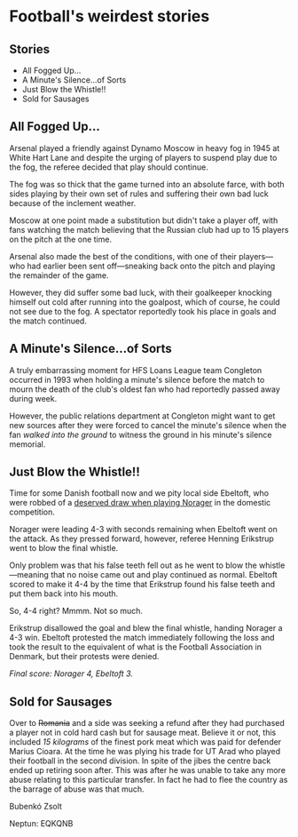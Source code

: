 # Football's weirdest stories

## Stories

- All Fogged Up...
- A Minute's Silence...of Sorts
- Just Blow the Whistle!!
- Sold for Sausages

## All Fogged Up...
Arsenal played a friendly against Dynamo Moscow in heavy fog in 1945 at White Hart Lane and despite the urging of players to suspend play due to the fog, the referee decided that play should continue.

The fog was so thick that the game turned into an absolute farce, with both sides playing by their own set of rules and suffering their own bad luck because of the inclement weather.

Moscow at one point made a substitution but didn't take a player off, with fans watching the match believing that the Russian club had up to 15 players on the pitch at the one time.

Arsenal also made the best of the conditions, with one of their players—who had earlier been sent off—sneaking back onto the pitch and playing the remainder of the game.

However, they did suffer some bad luck, with their goalkeeper knocking himself out cold after running into the goalpost, which of course, he could not see due to the fog. A spectator reportedly took his place in goals and the match continued.

## A Minute's Silence...of Sorts

A truly embarrassing moment for HFS Loans League team Congleton occurred in 1993 when holding a minute's silence before the match to mourn the death of the club's oldest fan who had reportedly passed away during week.

However, the public relations department at Congleton might want to get new sources after they were forced to cancel the minute's silence when the fan *walked into the ground* to witness the ground in his minute's silence memorial.

## Just Blow the Whistle!!

Time for some Danish football now and we pity local side Ebeltoft, who were robbed of a [deserved draw when playing Norager](https://www.youtube.com/watch?v=yEGRMBfgxCU) in the domestic competition.

Norager were leading 4-3 with seconds remaining when Ebeltoft went on the attack. As they pressed forward, however, referee Henning Erikstrup went to blow the final whistle.

Only problem was that his false teeth fell out as he went to blow the whistle—meaning that no noise came out and play continued as normal. Ebeltoft scored to make it 4-4 by the time that Erikstrup found his false teeth and put them back into his mouth.

So, 4-4 right? Mmmm. Not so much.

Erikstrup disallowed the goal and blew the final whistle, handing Norager a 4-3 win. Ebeltoft protested the match immediately following the loss and took the result to the equivalent of what is the Football Association in Denmark, but their protests were denied.

*Final score: Norager 4, Ebeltoft 3.*

## Sold for Sausages

Over to ~~Romania~~ and a side was seeking a refund after they had purchased a player not in cold hard cash but for sausage meat. Believe it or not, this included *15 kilograms* of the finest pork meat which was paid for defender Marius Cioara. At the time he was plying his trade for UT Arad who played their football in the second division. In spite of the jibes the centre back ended up retiring soon after. This was after he was unable to take any more abuse relating to this particular transfer. In fact he had to flee the country as the barrage of abuse was that much.

 


Bubenkó Zsolt

Neptun: EQKQNB
